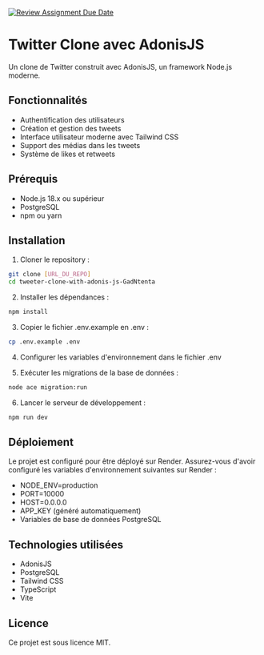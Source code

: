 [![Review Assignment Due Date](https://classroom.github.com/assets/deadline-readme-button-22041afd0340ce965d47ae6ef1cefeee28c7c493a6346c4f15d667ab976d596c.svg)](https://classroom.github.com/a/I_MEMlAn)

# Twitter Clone avec AdonisJS

Un clone de Twitter construit avec AdonisJS, un framework Node.js moderne.

## Fonctionnalités

- Authentification des utilisateurs
- Création et gestion des tweets
- Interface utilisateur moderne avec Tailwind CSS
- Support des médias dans les tweets
- Système de likes et retweets

## Prérequis

- Node.js 18.x ou supérieur
- PostgreSQL
- npm ou yarn

## Installation

1. Cloner le repository :

```bash
git clone [URL_DU_REPO]
cd tweeter-clone-with-adonis-js-GadNtenta
```

2. Installer les dépendances :

```bash
npm install
```

3. Copier le fichier .env.example en .env :

```bash
cp .env.example .env
```

4. Configurer les variables d'environnement dans le fichier .env

5. Exécuter les migrations de la base de données :

```bash
node ace migration:run
```

6. Lancer le serveur de développement :

```bash
npm run dev
```

## Déploiement

Le projet est configuré pour être déployé sur Render. Assurez-vous d'avoir configuré les variables d'environnement suivantes sur Render :

- NODE_ENV=production
- PORT=10000
- HOST=0.0.0.0
- APP_KEY (généré automatiquement)
- Variables de base de données PostgreSQL

## Technologies utilisées

- AdonisJS
- PostgreSQL
- Tailwind CSS
- TypeScript
- Vite

## Licence

Ce projet est sous licence MIT.
